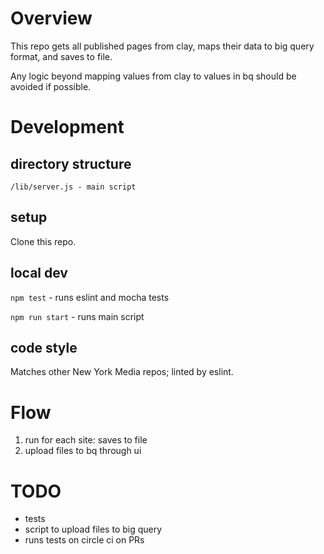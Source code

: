 Overview
========

This repo gets all published pages from clay, maps their data to big query format, and saves to file.

Any logic beyond mapping values from clay to values in bq should be avoided if possible.

Development
===========

## directory structure
```
/lib/server.js - main script
```

## setup

Clone this repo.

## local dev

`npm test` - runs eslint and mocha tests

`npm run start` - runs main script

## code style

Matches other New York Media repos; linted by eslint.

Flow
====

1. run for each site: saves to file
2. upload files to bq through ui

TODO
====

* tests
* script to upload files to big query
* runs tests on circle ci on PRs
